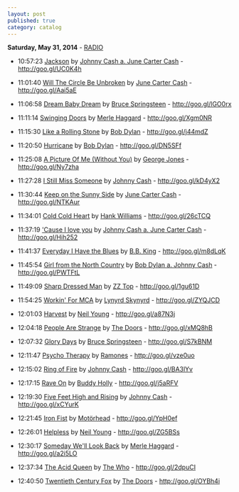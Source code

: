 ```yaml
---
layout: post
published: true
category: catalog
---
```


**Saturday, May 31, 2014** - [RADIO](/2014/05/31/johnny-cash-radio)

*   10:57:23  [Jackson](http://goo.gl/5fr8q0) by [Johnny Cash a. June Carter Cash](http://www.last.fm/music/Johnny+Cash+a.+June+Carter+Cash) - http://goo.gl/UC0K4h

*   11:01:40  [Will The Circle Be Unbroken](http://goo.gl/2WO4GA) by [June Carter Cash](http://www.last.fm/music/June+Carter+Cash) - http://goo.gl/Aai5aE

*   11:06:58  [Dream Baby Dream](http://goo.gl/qfP3qh) by [Bruce Springsteen](http://www.last.fm/music/Bruce+Springsteen) - http://goo.gl/lGO0rx

*   11:11:14  [Swinging Doors](http://goo.gl/MH43ax) by [Merle Haggard](http://www.last.fm/music/Merle+Haggard) - http://goo.gl/Xgm0NR

*   11:15:30  [Like a Rolling Stone](http://goo.gl/9ni7n) by [Bob Dylan](http://www.last.fm/music/Bob+Dylan) - http://goo.gl/j44mdZ

*   11:20:50  [Hurricane](http://goo.gl/5inuo) by [Bob Dylan](http://www.last.fm/music/Bob+Dylan) - http://goo.gl/DN5SFf

*   11:25:08  [A Picture Of Me (Without You)](http://goo.gl/h4HCMo) by [George Jones](http://www.last.fm/music/George+Jones) - http://goo.gl/Ny7zha

*   11:27:28  [I Still Miss Someone](http://goo.gl/JXEYZ) by [Johnny Cash](http://www.last.fm/music/Johnny+Cash) - http://goo.gl/kD4yX2

*   11:30:44  [Keep on the Sunny Side](http://goo.gl/FfLNrv) by [June Carter Cash](http://www.last.fm/music/June+Carter+Cash) - http://goo.gl/NTKAur

*   11:34:01  [Cold Cold Heart](http://goo.gl/X8a4uf) by [Hank Williams](http://www.last.fm/music/Hank+Williams) - http://goo.gl/26cTCQ

*   11:37:19  ['Cause I love you](http://goo.gl/ma0umv) by [Johnny Cash a. June Carter Cash](http://www.last.fm/music/Johnny+Cash+a.+June+Carter+Cash) - http://goo.gl/Hih252

*   11:41:37  [Everyday I Have the Blues](http://goo.gl/iZBGCi) by [B.B. King](http://www.last.fm/music/B.B.+King) - http://goo.gl/m8dLqK

*   11:45:54  [Girl from the North Country](http://goo.gl/8yaQEb) by [Bob Dylan a. Johnny Cash](http://www.last.fm/music/Bob+Dylan+a.+Johnny+Cash) - http://goo.gl/PWTFtL

*   11:49:09  [Sharp Dressed Man](http://goo.gl/dgBJK) by [ZZ Top](http://www.last.fm/music/ZZ+Top) - http://goo.gl/1gu61D

*   11:54:25  [Workin' For MCA](http://goo.gl/SsA10B) by [Lynyrd Skynyrd](http://www.last.fm/music/Lynyrd+Skynyrd) - http://goo.gl/ZYQJCD

*   12:01:03  [Harvest](http://goo.gl/lWxT8P) by [Neil Young](http://www.last.fm/music/Neil+Young) - http://goo.gl/a87N3j

*   12:04:18  [People Are Strange](http://goo.gl/mlhCO) by [The Doors](http://www.last.fm/music/The+Doors) - http://goo.gl/xMQ8hB

*   12:07:32  [Glory Days](http://goo.gl/dtveq) by [Bruce Springsteen](http://www.last.fm/music/Bruce+Springsteen) - http://goo.gl/S7kBNM

*   12:11:47  [Psycho Therapy](http://goo.gl/yi1Ypk) by [Ramones](http://www.last.fm/music/Ramones) - http://goo.gl/vze0uo

*   12:15:02  [Ring of Fire](http://goo.gl/VAd5P) by [Johnny Cash](http://www.last.fm/music/Johnny+Cash) - http://goo.gl/BA3lYv

*   12:17:15  [Rave On](http://goo.gl/VwnPG) by [Buddy Holly](http://www.last.fm/music/Buddy+Holly) - http://goo.gl/j5aRFV

*   12:19:30  [Five Feet High and Rising](http://goo.gl/FnzOF) by [Johnny Cash](http://www.last.fm/music/Johnny+Cash) - http://goo.gl/xCYurK

*   12:21:45  [Iron Fist](http://goo.gl/XJwj3z) by [Motörhead](http://www.last.fm/music/Motörhead) - http://goo.gl/YpH0ef

*   12:26:01  [Helpless](http://goo.gl/8pSxvz) by [Neil Young](http://www.last.fm/music/Neil+Young) - http://goo.gl/ZG5BSs

*   12:30:17  [Someday We'll Look Back](http://goo.gl/nH4B1g) by [Merle Haggard](http://www.last.fm/music/Merle+Haggard) - http://goo.gl/a2i5LO

*   12:37:34  [The Acid Queen](http://goo.gl/Q28yI) by [The Who](http://www.last.fm/music/The+Who) - http://goo.gl/2dpuCI

*   12:40:50  [Twentieth Century Fox](http://goo.gl/8c5kL8) by [The Doors](http://www.last.fm/music/The+Doors) - http://goo.gl/OYBh4i

